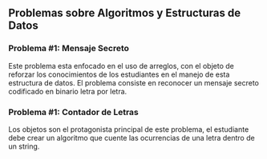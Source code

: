 ## Problemas sobre Algoritmos y Estructuras de Datos

### Problema #1: Mensaje Secreto
Este problema esta enfocado en el uso de arreglos, con el objeto de reforzar los conocimientos de los estudiantes en el manejo de esta estructura de datos. El problema consiste en reconocer un mensaje secreto codificado en binario letra por letra.

### Problema #1: Contador de Letras

Los objetos  son el protagonista principal de este problema, el estudiante debe crear un algoritmo que cuente las ocurrencias de una letra dentro de un string.
